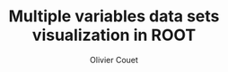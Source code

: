 ---
layout: default
title: Multiple variables data sets visualization in ROOT
author: Olivier Couet
publication: Journal of Physics - Conference Series, Volume 119, Software Components, Tools and DataBases
type: VIS
doi: 10.1088/1742-6596/119/4/042007
---